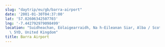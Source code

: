 ```yaml
---
slug: "daytrip/eu/gb/barra-airport"
date: '2001-01-30T04:37:00'
lat: '57.02606342507703'
lng: '-7.442792979098499'
location: "Suidheachan, Eòlaigearraidh, Na h-Eileanan Siar, Alba / Scotland, HS9\
  \ 5YD, United Kingdom"
title: Barra Airport
---
```



